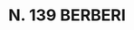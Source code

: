 ---
title: "N. 139 BERBERI"
plant-name: "N. 139"
plant-number: "139"
plant-img1: "/assets/img/plant139_verso.jpg"
plant-img2: "/assets/img/plant139.jpg"
plant-xml: "/assets/xml/plant139.xml"
plant-title: "N. 139 BERBERI"
plant-taxon-link: ""
plant-taxon-content: ""
layout: single-xml
---